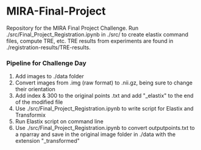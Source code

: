 # MIRA-Final-Project

Repository for the MIRA Final Project Challenge. Run ./src/Final_Project_Registration.ipynb in ./src/ to create elastix command files, compute TRE, etc.  TRE results from experiments are found in ./registration-results/TRE-results.

### Pipeline for Challenge Day
1. Add images to ./data folder
2. Convert images from .img (raw format) to .nii.gz, being sure to change their orientation
3. Add index & 300 to the original points .txt and add "_elastix" to the end of the modified file
4. Use ./src/Final_Project_Registration.ipynb to write script for Elastix and Transformix
5. Run Elastix script on command line
6. Use ./src/Final_Project_Registration.ipynb to convert outputpoints.txt to a nparray and save in the original image folder in ./data with the extension "_transformed"
